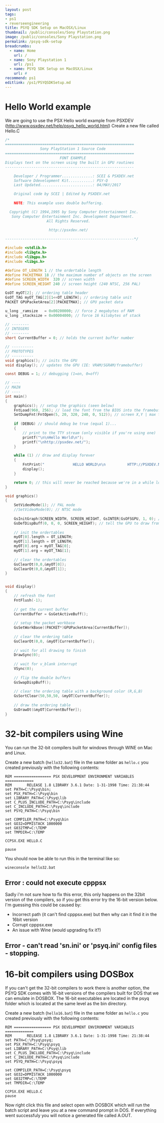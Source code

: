 ```yaml
---
layout: post
tags: 
- ps1
- reverseengineering
title: PSYQ SDK Setup on MacOSX/Linux
thumbnail: /public/consoles/Sony Playstation.png
image: /public/consoles/Sony Playstation.png
permalink: /psyq-sdk-setup
breadcrumbs:
  - name: Home
    url: /
  - name: Sony Playstation 1
    url: /ps1
  - name: PSYQ SDK Setup on MacOSX/Linux
    url: #
recommend: ps1
editlink: /ps1/PSYQSDKSetup.md
---
```


# Hello World example
We are going to use the PSX Hello world example from PSXDEV (<a href="http://www.psxdev.net/help/psyq_hello_world.html">http://www.psxdev.net/help/psyq_hello_world.html</a>)
Create a new file called Hello.C
```C
/*
===========================================================
                Sony PlayStation 1 Source Code
===========================================================
                         FONT EXAMPLE
Displays text on the screen using the built in GPU routines
-----------------------------------------------------------

    Developer / Programmer..............: SCEI & PSXDEV.net
    Software Ddevelopment Kit...........: PSY-Q
	Last Updated........................: 04/MAY/2017

    Original code by SCEI | Edited by PSXDEV.net
    
	NOTE: This example uses double buffering.

  Copyright (C) 1994,1995 by Sony Computer Entertainment Inc.
   Sony Computer Entertainment Inc. Development Department.
                   All Rights Reserved.
				   
                    http://psxdev.net/

-----------------------------------------------------------*/

#include <stdlib.h>
#include <libgte.h>
#include <libgpu.h>
#include <libgs.h>

#define OT_LENGTH 1 // the ordertable length
#define PACKETMAX 18 // the maximum number of objects on the screen
#define SCREEN_WIDTH  320 // screen width
#define	SCREEN_HEIGHT 240 // screen height (240 NTSC, 256 PAL)

GsOT myOT[2]; // ordering table header
GsOT_TAG myOT_TAG[2][1<<OT_LENGTH]; // ordering table unit
PACKET GPUPacketArea[2][PACKETMAX]; // GPU packet data

u_long _ramsize   = 0x00200000; // force 2 megabytes of RAM
u_long _stacksize = 0x00004000; // force 16 kilobytes of stack

// --------
// INTEGERS
// --------
short CurrentBuffer = 0; // holds the current buffer number

// ----------
// PROTOTYPES
// ----------
void graphics(); // inits the GPU
void display(); // updates the GPU (IE: VRAM/SGRAM/framebuffer)

const DEBUG = 1; // debugging (1=on, 0=off)

// ----
// MAIN
// ----
int main() 
{
	graphics(); // setup the graphics (seen below)
	FntLoad(960, 256); // load the font from the BIOS into the framebuffer
	SetDumpFnt(FntOpen(5, 20, 320, 240, 0, 512)); // screen X,Y | max text length X,Y | autmatic background clear 0,1 | max characters
	
	if (DEBUG) // should debug be true (equal 1)...
	{
		// print to the TTY stream (only visible if you're using one)
		printf("\n\nHello World\n");
		printf("\nhttp://psxdev.net/");
	}

	while (1) // draw and display forever
	{
		FntPrint("             HELLO WORLD\n\n          HTTP://PSXDEV.NET/");
		display();
	}

	return 0; // this will never be reached because we're in a while loop above
}

void graphics()
{
	SetVideoMode(1); // PAL mode
	//SetVideoMode(0); // NTSC mode
	
	GsInitGraph(SCREEN_WIDTH, SCREEN_HEIGHT, GsINTER|GsOFSGPU, 1, 0); // set the graphics mode resolutions (GsNONINTER for NTSC, and GsINTER for PAL)
	GsDefDispBuff(0, 0, 0, SCREEN_HEIGHT); // tell the GPU to draw from the top left coordinates of the framebuffer
	
	// init the ordertables
	myOT[0].length = OT_LENGTH;
	myOT[1].length = OT_LENGTH;
	myOT[0].org = myOT_TAG[0];
	myOT[1].org = myOT_TAG[1];
	
	// clear the ordertables
	GsClearOt(0,0,&myOT[0]);
	GsClearOt(0,0,&myOT[1]);
}


void display()
{
	// refresh the font
	FntFlush(-1);
	
	// get the current buffer
	CurrentBuffer = GsGetActiveBuff();
	
	// setup the packet workbase
	GsSetWorkBase((PACKET*)GPUPacketArea[CurrentBuffer]);
	
	// clear the ordering table
	GsClearOt(0,0, &myOT[CurrentBuffer]);
	
	// wait for all drawing to finish
	DrawSync(0);
	
	// wait for v_blank interrupt
	VSync(0);
	
	// flip the double buffers
	GsSwapDispBuff();
	
	// clear the ordering table with a background color (R,G,B)
	GsSortClear(50,50,50, &myOT[CurrentBuffer]);
	
	// draw the ordering table
	GsDrawOt(&myOT[CurrentBuffer]);
}
```

# 32-bit compilers using Wine
You can run the 32-bit compilers built for windows through WINE on Mac and Linux.

Create a new batch (`hello32.bat`) file in the same folder as `hello.c` you created previously with the following contents:
```batch
REM ================= PSX DEVELOPMENT ENVIRONMENT VARIABLES =============
REM       RELEASE 1.8 LIBRARY 3.6.1 Date: 1-31-1998 Time: 21:38:44
set PATH=C:\Psyq\bin;
set PSX_PATH=C:\Psyq\bin
set LIBRARY_PATH=C:\Psyq\lib
set C_PLUS_INCLUDE_PATH=C:\Psyq\include
set C_INCLUDE_PATH=C:\Psyq\include
set PSYQ_PATH=C:\Psyq\bin

set COMPILER_PATH=C:\Psyq\bin
set GO32=DPMISTACK 1000000 
set G032TMP=C:\TEMP
set TMPDIR=C:\TEMP
 
CCPSX.EXE HELLO.C
  
pause
```

You should now be able to run this in the terminal like so:
```bash
wineconsole hello32.bat
```

## Error : could not execute cpppsx
Sadly i'm not sure how to fix this error, this only happens on the 32bit version of the compilers, so if you get this error try the 16-bit version below.
I'm guessing this could be caused by:
* Incorrect path (it can't find cpppsx.exe) but then why can it find it in the 16bit version
* Corrupt cpppsx.exe
* An issue with Wine (would upgrading fix it?)

## Error - can't read 'sn.ini' or 'psyq.ini' config files - stopping.

# 16-bit compilers using DOSBox
If you can't get the 32-bit compilers to work there is another option, the PSYQ SDK comes with 16-bit versions of the compilers built for DOS that we can emulate in DOSBOX.
The 16-bit executables are located in the psyq folder which is located at the same level as the bin directory.

Create a new batch (`hello16.bat`) file in the same folder as `hello.c` you created previously with the following contents:
```batch
REM ================= PSX DEVELOPMENT ENVIRONMENT VARIABLES =============
REM       RELEASE 1.8 LIBRARY 3.6.1 Date: 1-31-1998 Time: 21:38:44
set PATH=C:\Psyq\psyq;
set PSX_PATH=C:\Psyq\psyq
set LIBRARY_PATH=C:\Psyq\lib
set C_PLUS_INCLUDE_PATH=C:\Psyq\include
set C_INCLUDE_PATH=C:\Psyq\include
set PSYQ_PATH=C:\Psyq\psyq

set COMPILER_PATH=C:\Psyq\psyq
set GO32=DPMISTACK 1000000 
set G032TMP=C:\TEMP
set TMPDIR=C:\TEMP
 
CCPSX.EXE HELLO.C
pause
```
Now right click this file and select open with DOSBOX which will run the batch script and leave you at a new command prompt in DOS. If everything went successfuly you will notice a generated file called A.OUT.

